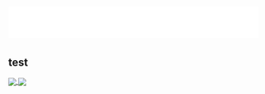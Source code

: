 <h1>
  <img src="https://github.com/gabriel-txt/gabriel-txt/blob/main/name.svg" alt="Gabriel Póvoa">
</h1>

## test

<a href="https://github.com/anuraghazra/github-readme-stats">
  <img height=200 align="center" src="https://github-readme-stats.vercel.app/api?username=gabriel-txt&theme=dark" />
</a>
<a href="https://github.com/anuraghazra/convoychat">
  <img height=200 align="center" src="https://github-readme-stats.vercel.app/api/top-langs?username=gabriel-txt&layout=compact&langs_count=8&card_width=320&theme=dark" />
</a>
